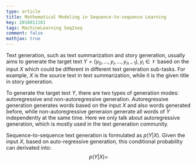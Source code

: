 ```yaml
---
type: article
title: Mathematical Modeling in Sequence-to-sequence Learning
key: 2018011101
tags: MachineLearning Seq2seq
comment: false
mathjax: true
---
```


Text generation, such as text summarization and story generation, usually aims to generate the target text $Y=(y_0, ..., y_i, ..., y_{n-1}), y_i \in \mathcal{V}$ based on the input $X$ which could be different in different text generation sub-tasks. For example, $X$ is the source text in text summarization, while it is the given title in story generation. 

To generate the target text $Y$, there are two types of generation modes: autoregressive and non-autoregressive generation. Autoregressive generation generates words based on the input $X$ and also words generated before, while non-autoregressive generaion generate all words of $Y$ independently at the same time. Here we only talk about autoregressive generation, which is mostly used in the text generation community.

Sequence-to-sequence text generation is formulated as $p(Y|X)$. Given the input $X$, based on auto-regressive generation, this conditional probability can derivated into:
$$
p(Y|X)=
$$